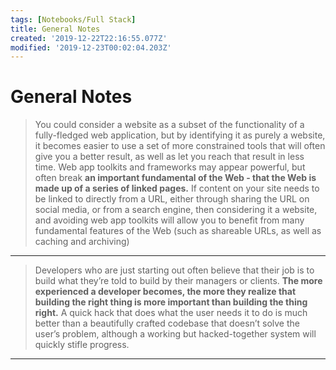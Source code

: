 ```yaml
---
tags: [Notebooks/Full Stack]
title: General Notes
created: '2019-12-22T22:16:55.077Z'
modified: '2019-12-23T00:02:04.203Z'
---
```


# General Notes
> You could consider a website as a subset of the functionality of a fully-fledged web  application, but by identifying it as purely a website, it becomes easier to use a set of more constrained tools that will often give you a better result, as well as let you reach that result in less time. Web app toolkits and frameworks may appear powerful, but often break **an important fundamental of the Web - that the Web is made up of a series of linked pages.** If content on your site needs to be linked to directly from a URL, either through sharing the URL on social media, or from a search engine, then considering it a website, and avoiding web app toolkits will allow you to benefit from many fundamental features of the Web (such as shareable URLs, as well as caching and archiving)
***
> Developers who are just starting out often believe that their job is to build what they’re told to build by their managers or clients. **The more experienced a developer becomes, the more they realize that building the right thing is more important than building the thing right.** A quick hack that does what the user needs it to do is much better than a beautifully crafted codebase that doesn’t solve the user’s problem, although a working 
but hacked-together system will quickly stifle progress.
***

